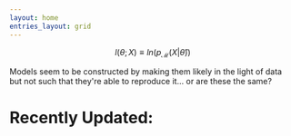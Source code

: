 ```yaml
---
layout: home
entries_layout: grid
---
```


$$ l(\theta ; X) \equiv ln \left( p_{\mathcal M} (X | \hat \theta) \right) $$


Models seem to be constructed by making them likely in the light of data but not such that they're able to reproduce it... or are these the same?

# Recently Updated:
